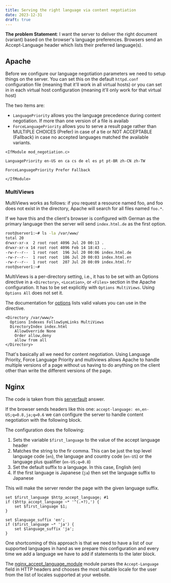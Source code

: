 ```yaml
---
title: Serving the right language via content negotiation
date: 2023-12-31
draft: true
---
```


**The problem Statement**: I want the server to deliver the right document (variant) based on the browser's language preferences. Browsers send an Accept-Language header which lists their preferred language(s).

## Apache

Before we configure our language negotiation parameters we need to setup things on the server. You can set this on the default `httpd.conf` configuration file (meaning that it'll work in all virtual hosts) or you can set in in each virtual host configuration (meaning it'll only work for that virtual host)

The two items are:

* `LanguagePriority` allows you the language precedence during content negotiation. If more than one version of a file is availab
* `ForceLanguagePriority` allows you to serve a result page rather than MULTIPLE CHOICES (Prefer) in case of a tie or NOT ACCEPTABLE (Fallback) in case no accepted languages matched the available variants.

```apacheconf
<IfModule mod_negotiation.c>

LanguagePriority en-US en ca cs de el es pt pt-BR zh-CN zh-TW

ForceLanguagePriority Prefer Fallback

</IfModule>
```

### MultiViews

MultiViews works as follows: if you request a resource named foo, and foo does not exist in the directory, Apache will search for all files named `foo.*`.

If we have this and the client's browser is configured with German as the primary language then the server will send `index.html.de` as the first option.

```bash
root@server1:~# ls -la /var/www/
total 20
drwxr-xr-x  2 root root 4096 Jul 20 00:13 .
drwxr-xr-x 14 root root 4096 Feb 14 18:43 ..
-rw-r--r--  1 root root  196 Jul 20 00:06 index.html.de
-rw-r--r--  1 root root  186 Jul 20 00:03 index.html.en
-rw-r--r--  1 root root  207 Jul 20 00:09 index.html.fr
root@server1:~#
```

MultiViews is a per-directory setting, i.e., it has to be set with an Options directive in a `<Directory>`, `<Location>`, or `<Files>` section in the Apache configuration. It has to be set explicitly with `Options MultiViews`. Using `Options All` does not set it.

The documentation for [options](https://httpd.apache.org/docs/2.4/mod/core.html#options) lists valid values you can use in the directive.

```apacheconf
<Directory /var/www/>
  Options Indexes FollowSymLinks MultiViews
  DirectoryIndex index.html
    AllowOverride None
    Order allow,deny
    allow from all
</Directory>
```

That's basically all we need for content negotiation. Using Language Priority, Force Language Priority and multiviews allows Apache to handle multiple versions of a page without us having to do anything on the client other than write the different versions of the page.

## Nginx

The code is taken from this [serverfault](https://serverfault.com/questions/815168/serve-different-files-depending-on-the-browser-language) answer.

If the browser sends headers like this one: `accept-language: en,en-US;q=0.8,ja;q=0.6` we can configure the server to handle content negotiation with the following block.

The configuration does the following:

1. Sets the variable `$first_language`  to the value of the accept language header
1. Matches the string to the fir comma. This can be just the top level language code (`en`), the language and country code (`en-US`) or the language plus qualifier (`en-US;q=0.8`)
1. Set the default suffix to a language. In this case, English (en)
1. If the first language is Japanese (`ja`) then set the language suffix to Japanese

This will make the server render the page with the given language suffix.

```nginx
set $first_language $http_accept_language; #1
if ($http_accept_language ~* '^(.+?),') {
    set $first_language $1;
}

set $language_suffix 'en';
if ($first_language ~* 'ja') {
    set $language_suffix 'ja';
}
```

One shortcoming of this approach is that we need to have a list of our supported languages in hand as we prepare this configuration and every time we add a language we have to add if statements to the later block.

The [nginx_accept_language_module](https://www.nginx.com/resources/wiki/modules/accept_language/) module parses the `Accept-Language` field in HTTP headers and chooses the most suitable locale for the user from the list of locales supported at your website.


